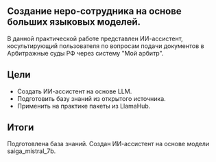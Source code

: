 ## Создание неро-сотрудника на основе больших языковых моделей.

В данной практической работе представлен ИИ-ассистент, косультирующий пользователя по вопросам подачи документов в Арбитражные суды РФ через систему "Мой арбитр".

## Цели
- Создать ИИ-ассистент на основе LLM.
- Подготовить базу знаний из открытого источника.
- Применить на практике пакеты из LlamaHub.

## Итоги
Подготовлена база знаний. Создан ИИ-ассистент на основе модели saiga_mistral_7b.
